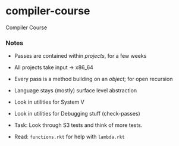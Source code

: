 compiler-course
===============

Compiler Course

### Notes
* Passes are contained within *projects*, for a few weeks
* All projects take input -> x86_64
* Every pass is a method building on an *object*; for open recursion
* Language stays (mostly) surface level abstraction

* Look in utilities for System V
* Look in utilities for Debugging stuff (check-passes)

* Task: Look through S3 tests and think of more tests.
* Read: `functions.rkt` for help with `lambda.rkt`
